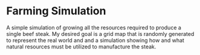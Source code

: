 # Farming Simulation

A simple simulation of growing all the resources required to produce a single beef steak.  My desired goal is a grid map that is randomly generated to represent the real world and and a simulation showing how and what natural resources must be utilized to manufacture the steak.  
